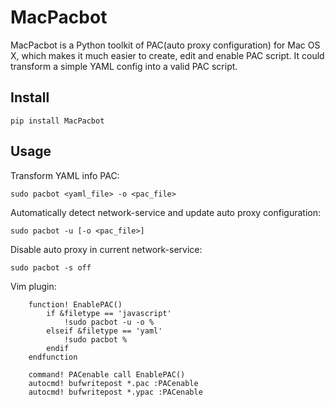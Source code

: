 # MacPacbot

MacPacbot is a Python toolkit of PAC(auto proxy configuration) for Mac OS X, which makes it much easier to create, edit and enable PAC script.
It could transform a simple YAML config into a valid PAC script. 

## Install

    pip install MacPacbot

## Usage

Transform YAML info PAC:

    sudo pacbot <yaml_file> -o <pac_file>

Automatically detect network-service and update auto proxy configuration:

    sudo pacbot -u [-o <pac_file>]

Disable auto proxy in current network-service:

    sudo pacbot -s off

Vim plugin:
```vim
    function! EnablePAC()
        if &filetype == 'javascript'
            !sudo pacbot -u -o %
        elseif &filetype == 'yaml'
            !sudo pacbot %
        endif
    endfunction

    command! PACenable call EnablePAC() 
    autocmd! bufwritepost *.pac :PACenable
    autocmd! bufwritepost *.ypac :PACenable
```
